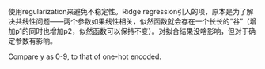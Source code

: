使用regularization来避免不稳定性。Ridge regression引入的项，原本是为了解决共线性问题——两个参数如果线性相关，似然函数就会存在一个长长的“谷”（增加p1的同时也增加p2，似然函数可以保持不变）。对拟合结果没啥影响，但对于确定参数有影响。

Compare y as 0-9, to that of one-hot encoded.